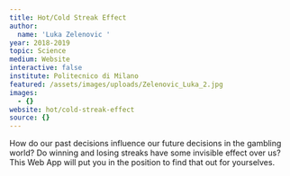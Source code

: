 ```yaml
---
title: Hot/Cold Streak Effect
author:
  name: 'Luka Zelenovic '
year: 2018-2019
topic: Science
medium: Website
interactive: false
institute: Politecnico di Milano
featured: /assets/images/uploads/Zelenovic_Luka_2.jpg
images:
  - {}
website: hot/cold-streak-effect
source: {}
---
```

How do our past decisions influence our future decisions in the gambling world? Do winning and losing streaks have some invisible effect over us? This Web App will put you in the position to find that out for yourselves.
